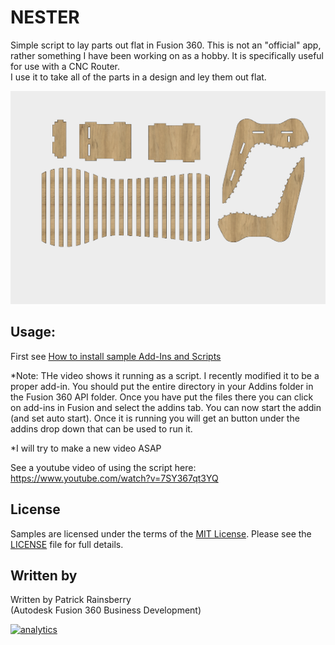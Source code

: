 # NESTER
Simple script to lay parts out flat in Fusion 360.  This is not an "official" app, rather something I have been working on as a hobby.
It is specifically useful for use with a CNC Router.  
I use it to take all of the parts in a design and ley them out flat.

![Nester Cover](./Nester_Cover.png)

## Usage:
First see [How to install sample Add-Ins and Scripts](https://rawgit.com/AutodeskFusion360/AutodeskFusion360.github.io/master/Installation.html)

*Note: THe video shows it running as a script.  I recently modified it to be a proper add-in.  You should put the entire directory in your Addins folder in the Fusion 360 API folder.  Once you have put the files there you can click on add-ins in Fusion and select the addins tab.  You can now start the addin (and set auto start).  Once it is running you will get an button under the addins drop down that can be used to run it.  

*I will try to make a new video ASAP

See a youtube video of using the script here: https://www.youtube.com/watch?v=7SY367qt3YQ

## License
Samples are licensed under the terms of the [MIT License](http://opensource.org/licenses/MIT). Please see the [LICENSE](LICENSE) file for full details.

## Written by

Written by Patrick Rainsberry <br /> (Autodesk Fusion 360 Business Development)

[![analytics](http://www.google-analytics.com/collect?v=1&t=pageview&_s=1&dl=https%3A%2F%2Fgithub.com%2Fproject-imas%2Fapp-password&_u=MAC~&cid=1757014354.1393964045&tid=UA-XTZ530-2)]()

